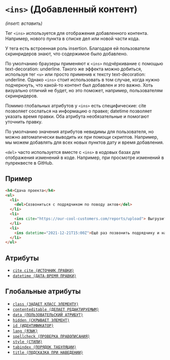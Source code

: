 # `<ins>` (Добавленный контент)

_(insert: вставить)_

Тег `<ins>` используется для отображения добавленного контента. Например, нового пункта в списке дел или новой части кода.

У тега есть встроенная роль insertion. Благодаря ей пользователи скринридеров знают, что содержимое было добавлено.

По умолчанию браузеры применяют к `<ins>` подчёркивание с помощью text-decoration: underline. Такого же эффекта можно добиться, используя тег `<u>` или просто применив к тексту text-decoration: underline. Однако `<ins>` стоит использовать в том случае, когда нужно подчеркнуть, что какой-то контент был добавлен и это важно. Хоть визуально отличий не будет, но это поможет, например, пользователям скринридеров.

Помимо глобальных атрибутов у `<ins>` есть специфические: cite позволяет сослаться на информацию о правке; datetime позволяет указать время правки. Оба атрибута необязательные и помогают уточнить правку.

По умолчанию значения атрибутов невидимы для пользователя, но можно автоматически выводить их при помощи скриптов. Например, мы можем добавлять для всех новых пунктов дату и время добавления.

`<del>` часто используется вместе с `<ins>` в кодовых базах для отображения изменений в коде. Например, при просмотре изменений в пулреквесте в GitHub.

## Пример

```html
<h4>Сдача проекта</h4>
<ul>
  <li>
    <del>Созвониться с подрядчиком по поводу актов</del>
  </li>
  <li>
    <ins cite="https://our-cool-customers.com/reports/upload"> Выгрузить отчёт в сервис заказчика </ins>
  </li>
  <li>
    <ins datetime="2021-12-21T15:00Z">Ещё раз позвонить подрядчику и напомнить про акты</ins>
  </li>
</ul>
```

## Атрибуты

- [`cite cite (ИСТОЧНИК ПРАВКИ)`](<../ATTRIBUTES/cite (ИСТОЧНИК ПРАВКИ).md>)
- [`datetime (ДАТА-ВРЕМЯ ПРАВКИ)`](<../ATTRIBUTES/datetime (ДАТА-ВРЕМЯ ПРАВКИ).md>)

## Глобальные атрибуты

- [`class (ЗАДАЕТ КЛАСС ЭЛЕМЕНТУ)`](<../ATTRIBUTES GLOBAL/class (ЗАДАЕТ КЛАСС ЭЛЕМЕНТУ).md>)
- [`contenteditable (ДЕЛАЕТ РЕДАКТИРУЕМЫМ)`](<../ATTRIBUTES GLOBAL/contenteditable (ДЕЛАЕТ РЕДАКТИРУЕМЫМ).md>)
- [`data (ПОЛЬЗОВАТЕЛЬСКИЙ АТРИБУТ)`](<../ATTRIBUTES GLOBAL/data (ПОЛЬЗОВАТЕЛЬСКИЙ АТРИБУТ).md>)
- [`hidden (СКРЫВАЕТ ЭЛЕМЕНТ)`](<../ATTRIBUTES GLOBAL/hidden (СКРЫВАЕТ ЭЛЕМЕНТ).md>)
- [`id (ИДЕНТИФИКАТОР)`](<../ATTRIBUTES GLOBAL/id (ИДЕНТИФИКАТОР).md>)
- [`lang (ЯЗЫК)`](<../ATTRIBUTES GLOBAL/lang (ЯЗЫК).md>)
- [`spellcheck (ПРОВЕРКА ПРАВОПИСАНИЯ)`](<../ATTRIBUTES GLOBAL/spellcheck (ПРОВЕРКА ПРАВОПИСАНИЯ).md>)
- [`style (СТИЛИ)`](<../ATTRIBUTES GLOBAL/style (СТИЛИ).md>)
- [`tabindex (ПОРЯДОК ТАБУЛЯЦИИ)`](<../ATTRIBUTES GLOBAL/tabindex (ПОРЯДОК ТАБУЛЯЦИИ).md>)
- [`title (ПОДСКАЗКА ПРИ НАВЕДЕНИИ)`](<../ATTRIBUTES GLOBAL/title (ПОДСКАЗКА ПРИ НАВЕДЕНИИ).md>)
